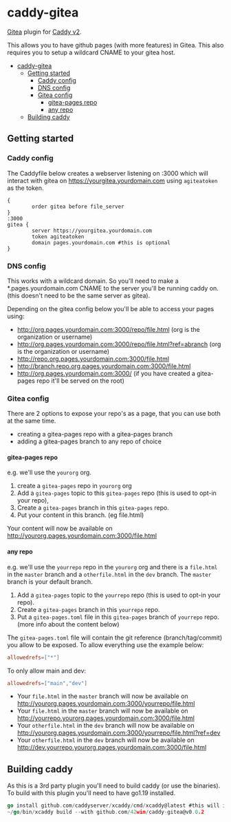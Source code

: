 # caddy-gitea

[Gitea](https://gitea.io) plugin for [Caddy v2](https://github.com/caddyserver/caddy).

This allows you to have github pages (with more features) in Gitea.
This also requires you to setup a wildcard CNAME to your gitea host.


<!-- TOC -->

- [caddy-gitea](#caddy-gitea)
    - [Getting started](#getting-started)
        - [Caddy config](#caddy-config)
        - [DNS config](#dns-config)
        - [Gitea config](#gitea-config)
            - [gitea-pages repo](#gitea-pages-repo)
            - [any repo](#any-repo)
    - [Building caddy](#building-caddy)

<!-- /TOC -->

## Getting started

### Caddy config

The Caddyfile below creates a webserver listening on :3000 which will interact with gitea on <https://yourgitea.yourdomain.com> using `agiteatoken` as the token.

```Caddyfile
{
        order gitea before file_server
}
:3000
gitea {
        server https://yourgitea.yourdomain.com
        token agiteatoken
        domain pages.yourdomain.com #this is optional
}
```

### DNS config

This works with a wildcard domain. So you'll need to make a *.pages.yourdomain.com CNAME to the server you'll be running caddy on.
(this doesn't need to be the same server as gitea).

Depending on the gitea config below you'll be able to access your pages using:

- <http://org.pages.yourdomain.com:3000/repo/file.html> (org is the organization or username)
- <http://org.pages.yourdomain.com:3000/repo/file.html?ref=abranch> (org is the organization or username)
- <http://repo.org.pages.yourdomain.com:3000/file.html>
- <http://branch.repo.org.pages.yourdomain.com:3000/file.html>
- <http://org.pages.yourdomain.com:3000/> (if you have created a gitea-pages repo it'll be served on the root)

### Gitea config

There are 2 options to expose your repo's as a page, that you can use both at the same time.

- creating a gitea-pages repo with a gitea-pages branch
- adding a gitea-pages branch to any repo of choice

#### gitea-pages repo

e.g. we'll use the `yourorg` org.

1. create a `gitea-pages` repo in `yourorg` org
2. Add a `gitea-pages` topic to this `gitea-pages` repo (this is used to opt-in your repo),
3. Create a `gitea-pages` branch in this `gitea-pages` repo.
4. Put your content in this branch. (eg file.html)

Your content will now be available on <http://yourorg.pages.yourdomain.com:3000/file.html>

#### any repo

e.g. we'll use the `yourrepo` repo in the `yourorg` org and there is a `file.html` in the `master` branch and a `otherfile.html` in the `dev` branch. The `master` branch is your default branch.

1. Add a `gitea-pages` topic to the `yourrepo` repo (this is used to opt-in your repo).
2. Create a `gitea-pages` branch in this `yourrepo` repo.
3. Put a `gitea-pages.toml` file in this `gitea-pages` branch of `yourrepo` repo. (more info about the content below)

The `gitea-pages.toml` file will contain the git reference (branch/tag/commit) you allow to be exposed.
To allow everything use the example below:

```toml
allowedrefs=["*"]
```

To only allow main and dev:

```toml
allowedrefs=["main","dev"]
```

- Your `file.html` in the `master` branch will now be available on <http://yourorg.pages.yourdomain.com:3000/yourrepo/file.html>
- Your `file.html` in the `master` branch will now be available on <http://yourrepo.yourorg.pages.yourdomain.com:3000/file.html>
- Your `otherfile.html` in the `dev` branch will now be available on <http://yourorg.pages.yourdomain.com:3000/yourrepo/file.html?ref=dev>
- Your `otherfile.html` in the `dev` branch will now be available on <http://dev.yourrepo.yourorg.pages.yourdomain.com:3000/file.html>


## Building caddy

As this is a 3rd party plugin you'll need to build caddy (or use the binaries).
To build with this plugin you'll need to have go1.19 installed.

```go
go install github.com/caddyserver/xcaddy/cmd/xcaddy@latest #this will install xcaddy in ~/go/bin
~/go/bin/xcaddy build --with github.com/42wim/caddy-gitea@v0.0.2
```
